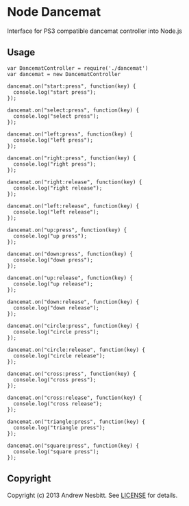 # Node Dancemat

Interface for PS3 compatible dancemat controller into Node.js

## Usage

    var DancematController = require('./dancemat')
    var dancemat = new DancematController

    dancemat.on("start:press", function(key) {
      console.log("start press");
    });

    dancemat.on("select:press", function(key) {
      console.log("select press");
    });

    dancemat.on("left:press", function(key) {
      console.log("left press");
    });

    dancemat.on("right:press", function(key) {
      console.log("right press");
    });

    dancemat.on("right:release", function(key) {
      console.log("right release");
    });

    dancemat.on("left:release", function(key) {
      console.log("left release");
    });

    dancemat.on("up:press", function(key) {
      console.log("up press");
    });

    dancemat.on("down:press", function(key) {
      console.log("down press");
    });

    dancemat.on("up:release", function(key) {
      console.log("up release");
    });

    dancemat.on("down:release", function(key) {
      console.log("down release");
    });

    dancemat.on("circle:press", function(key) {
      console.log("circle press");
    });

    dancemat.on("circle:release", function(key) {
      console.log("circle release");
    });

    dancemat.on("cross:press", function(key) {
      console.log("cross press");
    });

    dancemat.on("cross:release", function(key) {
      console.log("cross release");
    });

    dancemat.on("triangle:press", function(key) {
      console.log("triangle press");
    });

    dancemat.on("square:press", function(key) {
      console.log("square press");
    });

## Copyright

Copyright (c) 2013 Andrew Nesbitt. See [LICENSE](https://github.com/andrew/node-xbox-controller/blob/master/LICENSE) for details.